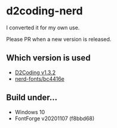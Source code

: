 # d2coding-nerd

I converted it for my own use.

Please PR when a new version is released.

## Which version is used

* [D2Coding v1.3.2](https://github.com/naver/d2codingfont/releases/tag/VER1.3.2)
* [nerd-fonts/bc4416e](https://github.com/ryanoasis/nerd-fonts/commit/bc4416e176d4ac2092345efd7bcb4abef9d6411e)

## Build under...

* Windows 10
* FontForge v20201107 (f8bbd68)
